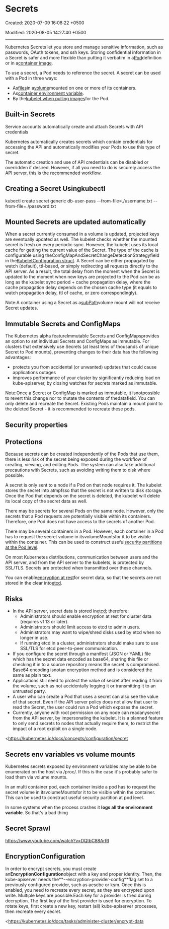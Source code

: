 # Secrets

Created: 2020-07-09 16:08:22 +0500

Modified: 2020-08-05 14:27:40 +0500

---

Kubernetes Secrets let you store and manage sensitive information, such as passwords, OAuth tokens, and ssh keys. Storing confidential information in a Secret is safer and more flexible than putting it verbatim in a[Pod](https://kubernetes.io/docs/concepts/workloads/pods/pod-overview/)definition or in a[container image](https://kubernetes.io/docs/reference/glossary/?all=true#term-image).

To use a secret, a Pod needs to reference the secret. A secret can be used with a Pod in three ways:
-   As[files](https://kubernetes.io/docs/concepts/configuration/secret/#using-secrets-as-files-from-a-pod)in a[volume](https://kubernetes.io/docs/concepts/storage/volumes/)mounted on one or more of its containers.
-   As[container environment variable](https://kubernetes.io/docs/concepts/configuration/secret/#using-secrets-as-environment-variables).
-   By the[kubelet when pulling images](https://kubernetes.io/docs/concepts/configuration/secret/#using-imagepullsecrets)for the Pod.

## Built-in Secrets

Service accounts automatically create and attach Secrets with API credentials

Kubernetes automatically creates secrets which contain credentials for accessing the API and automatically modifies your Pods to use this type of secret.

The automatic creation and use of API credentials can be disabled or overridden if desired. However, if all you need to do is securely access the API server, this is the recommended workflow.

## Creating a Secret Usingkubectl

kubectl create secret generic db-user-pass --from-file=./username.txt --from-file=./password.txt

## Mounted Secrets are updated automatically

When a secret currently consumed in a volume is updated, projected keys are eventually updated as well. The kubelet checks whether the mounted secret is fresh on every periodic sync. However, the kubelet uses its local cache for getting the current value of the Secret. The type of the cache is configurable using theConfigMapAndSecretChangeDetectionStrategyfield in the[KubeletConfiguration struct](https://github.com/kubernetes/kubernetes/blob/master/staging/src/k8s.io/kubelet/config/v1beta1/types.go). A Secret can be either propagated by watch (default), ttl-based, or simply redirecting all requests directly to the API server. As a result, the total delay from the moment when the Secret is updated to the moment when new keys are projected to the Pod can be as long as the kubelet sync period + cache propagation delay, where the cache propagation delay depends on the chosen cache type (it equals to watch propagation delay, ttl of cache, or zero correspondingly).

Note:A container using a Secret as a[subPath](https://kubernetes.io/docs/concepts/storage/volumes#using-subpath)volume mount will not receive Secret updates.

## Immutable Secrets and ConfigMaps

The Kubernetes alpha featureImmutable Secrets and ConfigMapsprovides an option to set individual Secrets and ConfigMaps as immutable. For clusters that extensively use Secrets (at least tens of thousands of unique Secret to Pod mounts), preventing changes to their data has the following advantages:
-   protects you from accidental (or unwanted) updates that could cause applications outages
-   improves performance of your cluster by significantly reducing load on kube-apiserver, by closing watches for secrets marked as immutable.

Note:Once a Secret or ConfigMap is marked as immutable, it isnotpossible to revert this change nor to mutate the contents of thedatafield. You can only delete and recreate the Secret. Existing Pods maintain a mount point to the deleted Secret - it is recommended to recreate these pods.

## Security properties

## Protections

Because secrets can be created independently of the Pods that use them, there is less risk of the secret being exposed during the workflow of creating, viewing, and editing Pods. The system can also take additional precautions with Secrets, such as avoiding writing them to disk where possible.

A secret is only sent to a node if a Pod on that node requires it. The kubelet stores the secret into atmpfsso that the secret is not written to disk storage. Once the Pod that depends on the secret is deleted, the kubelet will delete its local copy of the secret data as well.

There may be secrets for several Pods on the same node. However, only the secrets that a Pod requests are potentially visible within its containers. Therefore, one Pod does not have access to the secrets of another Pod.

There may be several containers in a Pod. However, each container in a Pod has to request the secret volume in itsvolumeMountsfor it to be visible within the container. This can be used to construct useful[security partitions at the Pod level](https://kubernetes.io/docs/concepts/configuration/secret/#use-case-secret-visible-to-one-container-in-a-pod).

On most Kubernetes distributions, communication between users and the API server, and from the API server to the kubelets, is protected by SSL/TLS. Secrets are protected when transmitted over these channels.

You can enable[encryption at rest](https://kubernetes.io/docs/tasks/administer-cluster/encrypt-data/)for secret data, so that the secrets are not stored in the clear into[etcd](https://kubernetes.io/docs/tasks/administer-cluster/configure-upgrade-etcd/).

## Risks
-   In the API server, secret data is stored in[etcd](https://kubernetes.io/docs/tasks/administer-cluster/configure-upgrade-etcd/); therefore:
    -   Administrators should enable encryption at rest for cluster data (requires v1.13 or later).
    -   Administrators should limit access to etcd to admin users.
    -   Administrators may want to wipe/shred disks used by etcd when no longer in use.
    -   If running etcd in a cluster, administrators should make sure to use SSL/TLS for etcd peer-to-peer communication.
-   If you configure the secret through a manifest (JSON or YAML) file which has the secret data encoded as base64, sharing this file or checking it in to a source repository means the secret is compromised. Base64 encoding isnotan encryption method and is considered the same as plain text.
-   Applications still need to protect the value of secret after reading it from the volume, such as not accidentally logging it or transmitting it to an untrusted party.
-   A user who can create a Pod that uses a secret can also see the value of that secret. Even if the API server policy does not allow that user to read the Secret, the user could run a Pod which exposes the secret.
-   Currently, anyone with root permission on any node can readanysecret from the API server, by impersonating the kubelet. It is a planned feature to only send secrets to nodes that actually require them, to restrict the impact of a root exploit on a single node.

<https://kubernetes.io/docs/concepts/configuration/secret

## Secrets env variables vs volume mounts

Kubernetes secrets exposed by environment variables may be able to be enumerated on the host via /proc/. If this is the case it's probably safer to load them via volume mounts.

In an multi container pod, each container inside a pod has to request the secret volume in itsvolumeMountsfor it to be visible within the container. This can be used to construct useful security partition at pod level.

In some systems when the process crashes it **logs all the environment variable**. So that's a bad thing

## Secret Sprawl

<https://www.youtube.com/watch?v=DQtbC88ArRI>

## EncryptionConfiguration

In order to encrypt secrets, you must create an**EncryptionConfiguration**object with a key and proper identity. Then, the kube-apiserver needs the**--encryption-provider-config**flag set to a previously configured provider, such as aescbc or ksm. Once this is enabled, you need to recreate every secret, as they are encrypted upon write. Multiple keys are possible.Each key for a provider is tried during decryption. The first key of the first provider is used for encryption. To rotate keys, first create a new key, restart (all) kube-apiserver processes, then recreate every secret.

<https://kubernetes.io/docs/tasks/administer-cluster/encrypt-data
